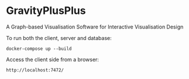 # GravityPlusPlus
A Graph-based Visualisation Software for Interactive Visualisation Design


To run both the client, server and database:

    docker-compose up --build

Access the client side from a browser:

    http://localhost:7472/